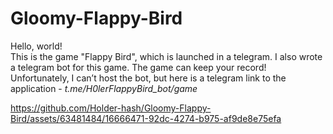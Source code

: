 # Gloomy-Flappy-Bird

Hello, world!
<br>
This is the game "Flappy Bird", which is launched in a telegram. I also wrote a telegram bot for this game.
The game can keep your record!
Unfortunately, I can’t host the bot, but here is a telegram link to the application - <i>t.me/H0lerFlappyBird_bot/game</i>

https://github.com/Holder-hash/Gloomy-Flappy-Bird/assets/63481484/16666471-92dc-4274-b975-af9de8e75efa
